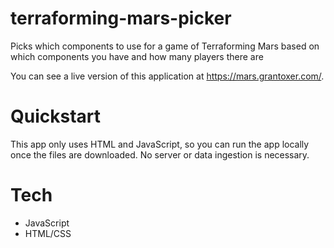 # terraforming-mars-picker
Picks which components to use for a game of Terraforming Mars based on which components you have and how many players there are

You can see a live version of this application at https://mars.grantoxer.com/.

# Quickstart
This app only uses HTML and JavaScript, so you can run the app locally once the files are downloaded. No server or data ingestion is necessary.

# Tech
- JavaScript
- HTML/CSS
